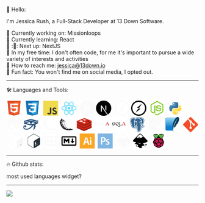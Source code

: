 :wave: Hello:

I'm Jessica Rush, a Full-Stack Developer at 13 Down Software.

:speech_balloon: Currently working on: Missionloops  
:seedling: Currently learning: React  
:round_pushpin: ::pushpin:: Next up: NextJS  
:space_invader: In my free time: I don't often code, for me it's important to pursue a wide variety of interests and activities  
:email: How to reach me: jessica@13down.io  
:orange_book: Fun fact: You won't find me on social media, I opted out.  

-----

:hammer_and_wrench: Languages and Tools:

<div>
  <img src="icons/html5-original.svg" title="HTML5" alt="HTML" width="40" height="40"/>&nbsp;
  <img src="icons/css3-original.svg" title="CSS3" alt="CSS" width="40" height="40"/>&nbsp;
  <img src="icons/javascript-original.svg" title="JavaScript" alt="JavaScript" width="40" height="40"/>&nbsp;
  <img src="icons/react-original.svg" title="React" alt="React" width="40" height="40"/>&nbsp;
  <img src="icons/nextjs-original-dark.svg#gh-dark-mode-only" title="NextJS" alt="NextJS" width="40" height="40"/>
  <img src="icons/nextjs-original.svg#gh-light-mode-only" title="NextJS" alt="NextJS" width="40" height="40"/>&nbsp;
  <img src="icons/socketio-original-dark.svg#gh-dark-mode-only" title="socket.io" alt="socket.io" width="40" height="40"/>
  <img src="icons/socketio-original.svg#gh-light-mode-only" title="socket.io" alt="socket.io" width="40" height="40"/>&nbsp;
  <img src="icons/nodejs-original.svg" title="NodeJS" alt="NodeJS" width="40" height="40"/>&nbsp;
  <img src="icons/python-original.svg" title="Python" alt="Python" width="40" height="40"/>&nbsp;
  <img src="icons/sphinx-custom-dark.svg#gh-dark-mode-only" title="Sphinx" alt="Sphinx" width="40" height="40"/>
  <img src="icons/sphinx-custom.svg#gh-light-mode-only" title="Sphinx" alt="Sphinx" width="40" height="40"/>&nbsp;
  <img src="icons/flask-original-dark.svg#gh-dark-mode-only" title="Flask" alt="Flask" width="40" height="40"/>
  <img src="icons/flask-original.svg#gh-light-mode-only" title="Flask" alt="Flask" width="40" height="40"/>&nbsp;
  <img src="icons/redis-original.svg" title="Redis" alt="Redis" width="40" height="40"/>&nbsp;
  <img src="icons/sqlalchemy-original-dark.svg#gh-dark-mode-only" title="SQLAlchemy" alt="SQLAlchemy" width="40" height="40"/>
  <img src="icons/sqlalchemy-original.svg#gh-light-mode-only" title="SQLAlchemy" alt="SQLAlchemy" width="40" height="40"/>&nbsp;
  <img src="icons/postgresql-plain.svg" title="Postgresql" alt="Postgresql" width="40" height="40"/>&nbsp;
  <img src="icons/sqlite-plain-dark.svg#gh-dark-mode-only" title="Sqlite" alt="Sqlite" width="40" height="40"/>
  <img src="icons/sqlite-original.svg#gh-light-mode-only" title="Sqlite" alt="Sqlite" width="40" height="40"/>&nbsp;
  <img src="icons/git-original.svg" title="Git" alt="Git" width="40" height="40"/>&nbsp;
  <img src="icons/bash-original-dark.svg#gh-dark-mode-only" title="Bash" alt="Bash" width="40" height="40"/>
  <img src="icons/bash-original.svg#gh-light-mode-only" title="Bash" alt="Bash" width="40" height="40"/>&nbsp;
  <img src="icons/markdown-original-dark.svg#gh-dark-mode-only" title="Markdown" alt="Markdown" width="40" height="40"/>
  <img src="icons/markdown-original.svg#gh-light-mode-only" title="Markdown" alt="Markdown" width="40" height="40"/>&nbsp;
  <img src="icons/illustrator-plain.svg" title="Illustrator" alt="Illustrator" width="40" height="40"/>&nbsp;
  <img src="icons/photoshop-plain.svg" title="Photoshop" alt="Photoshop" width="40" height="40"/>&nbsp;
  <img src="icons/inkscape-plain-dark.svg#gh-dark-mode-only" title="Inkscape" alt="Inkscape" width="40" height="40"/>
  <img src="icons/inkscape-plain.svg#gh-light-mode-only" title="Inkscape" alt="Inkscape" width="40" height="40"/>&nbsp;
  <img src="icons/raspberrypi-original.svg" title="RaspberryPi" alt="RaspberryPi" width="40" height="40"/>&nbsp;

</div>

-----

:fire: Github stats:

 most used languages widget?

-----

![](https://komarev.com/ghpvc/?username=jessicarush&color=00CED1)
